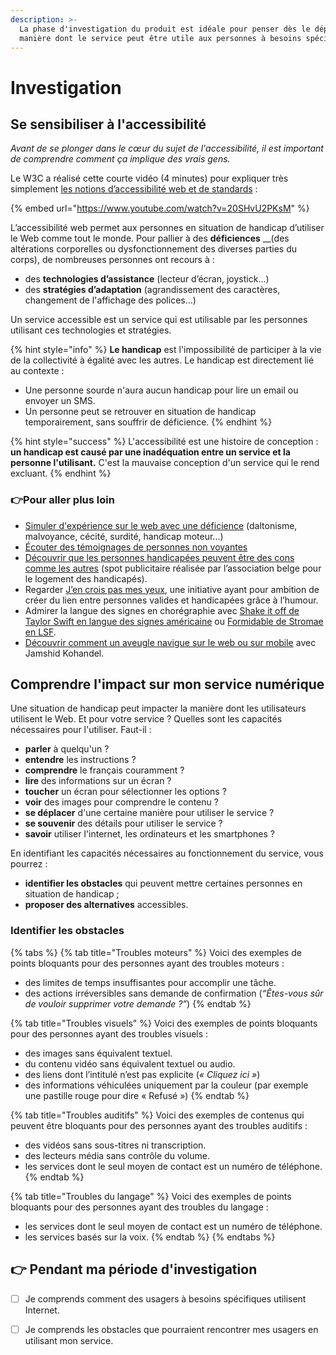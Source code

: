 ```yaml
---
description: >-
  La phase d'investigation du produit est idéale pour penser dès le départ à la
  manière dont le service peut être utile aux personnes à besoins spécifiques.
---
```


# Investigation

## Se sensibiliser à l'accessibilité

_Avant de se plonger dans le cœur du sujet de l'accessibilité, il est important de comprendre comment ça implique des vrais gens._ 

Le W3C a réalisé cette courte vidéo \(4 minutes\) pour expliquer très simplement [les notions d’accessibilité web et de standards](https://www.w3.org/WAI/videos/standards-and-benefits/fr) :

{% embed url="https://www.youtube.com/watch?v=20SHvU2PKsM" %}

L’accessibilité web permet aux personnes en situation de handicap d’utiliser le Web comme tout le monde. Pour pallier à des **déficiences** __\(des altérations corporelles ou dysfonctionnement des diverses parties du corps\), de nombreuses personnes ont recours à : 

* des **technologies d’assistance** \(lecteur d’écran, joystick…\)
* des **stratégies d’adaptation** \(agrandissement des caractères, changement de l'affichage des polices...\)

Un service accessible est un service qui est utilisable par les personnes utilisant ces technologies et stratégies. 

{% hint style="info" %}
**Le handicap** est l'impossibilité de participer à la vie de la collectivité à égalité avec les autres. Le handicap est directement lié au contexte :

* Une personne sourde n'aura aucun handicap pour lire un email ou envoyer un SMS.
* Un personne peut se retrouver en situation de handicap temporairement, sans souffrir de déficience.
{% endhint %}

{% hint style="success" %}
L'accessibilité est une histoire de conception : **un handicap est causé par une inadéquation entre un service et la personne l'utilisant.** C'est la mauvaise conception d'un service qui le rend excluant.
{% endhint %}

### 👉Pour aller plus loin

*  [Simuler d'expérience sur le web avec une déficience](https://www.atalan.fr/agissons/fr/) \(daltonisme, malvoyance, cécité, surdité, handicap moteur...\)
* [Écouter des témoignages de personnes non voyantes](%20https://www.franceculture.fr/emissions/place-de-la-toile/les-aveugles-face-au-numerique)
* [Découvrir que les personnes handicapées peuvent être des cons comme les autres](https://www.youtube.com/watch?v=p8w60RPo7t4) \(spot publicitaire réalisée par l’association belge pour le logement des handicapés\).
* Regarder [J’en crois pas mes yeux](http://www.jencroispasmesyeux.com/), une initiative ayant pour ambition de créer du lien entre personnes valides et handicapées grâce à l’humour.
* Admirer la langue des signes en chorégraphie avec [Shake it off de Taylor Swift en langue des signes américaine](https://www.youtube.com/watch?v=npEQattWkYc) ou [Formidable de Stromae en LSF](https://www.youtube.com/watch?v=5Qd6S37rasU). 
* [Découvrir comment un aveugle navigue sur le web ou sur mobile](https://entrepreneur-interet-general.etalab.gouv.fr/blog/2019/08/30/demonstrations-accessibilite-numerique.html) avec Jamshid Kohandel.

## Comprendre l'impact sur mon service numérique

Une situation de handicap peut impacter la manière dont les utilisateurs utilisent le Web. Et pour votre service ? Quelles sont les capacités nécessaires pour l'utiliser. Faut-il : 

* **parler** à quelqu'un ?
* **entendre** les instructions ?
* **comprendre** le français couramment ?
* **lire** des informations sur un écran ?
* **toucher** un écran pour sélectionner les options ?
* **voir** des images pour comprendre le contenu ?
* **se déplacer** d'une certaine manière pour utiliser le service ?
* **se souvenir** des détails pour utiliser le service ?
* **savoir** utiliser l'internet, les ordinateurs et les smartphones ?

En identifiant les capacités nécessaires au fonctionnement du service, vous pourrez : 

* **identifier les obstacles** qui peuvent mettre certaines personnes  en situation de handicap ;
* **proposer des alternatives** accessibles.

### Identifier les obstacles

{% tabs %}
{% tab title="Troubles moteurs" %}
Voici des exemples de points bloquants pour des personnes ayant des troubles moteurs :

* des limites de temps insuffisantes pour accomplir une tâche.
* des actions irréversibles sans demande de confirmation \(_“Êtes-vous sûr de vouloir supprimer votre demande ?”_\)
{% endtab %}

{% tab title="Troubles visuels" %}
Voici des exemples de points bloquants pour des personnes ayant des troubles visuels :

* des images sans équivalent textuel.
* du contenu vidéo sans équivalent textuel ou audio.
* des liens dont l’intitulé n’est pas explicite \(_« Cliquez ici »_\)
* des informations véhiculées uniquement par la couleur \(par exemple une pastille rouge pour dire « Refusé »\)
{% endtab %}

{% tab title="Troubles auditifs" %}
Voici des exemples de contenus qui peuvent être bloquants pour des personnes ayant des troubles auditifs : 

* des vidéos sans sous-titres ni transcription.
* des lecteurs média sans contrôle du volume.
* les services dont le seul moyen de contact est un numéro de téléphone.
{% endtab %}

{% tab title="Troubles du langage" %}
Voici des exemples de points bloquants pour des personnes ayant des troubles du langage :

* les services dont le seul moyen de contact est un numéro de téléphone.
* les services basés sur la voix.
{% endtab %}
{% endtabs %}

## 👉 Pendant ma période d'investigation

* [ ] Je comprends comment des usagers à besoins spécifiques utilisent Internet.
* [ ] Je comprends les obstacles que pourraient rencontrer mes usagers en utilisant mon service.


